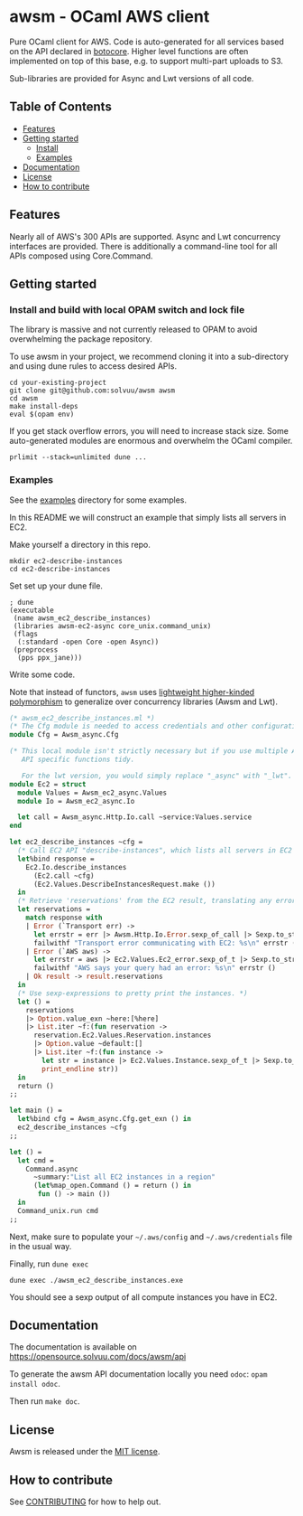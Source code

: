# awsm - OCaml AWS client

Pure OCaml client for AWS. Code is auto-generated for all services
based on the API declared in
[botocore](https://github.com/boto/botocore/). Higher level functions
are often implemented on top of this base, e.g. to support multi-part
uploads to S3.

Sub-libraries are provided for Async and Lwt versions of all code.

## Table of Contents

- [Features](#features)
- [Getting started](#getting-started)
  - [Install](#install)
  - [Examples](#examples)
- [Documentation](#documentation)
- [License](#license)
- [How to contribute](#how-to-contribute)


## Features

Nearly all of AWS's 300 APIs are supported. Async and Lwt concurrency interfaces are
provided. There is additionally a command-line tool for all APIs composed using Core.Command.

## Getting started

### Install and build with local OPAM switch and lock file

The library is massive and not currently released to OPAM to avoid overwhelming the package
repository.

To use awsm in your project, we recommend cloning it into a sub-directory and using
dune rules to access desired APIs.

```
cd your-existing-project
git clone git@github.com:solvuu/awsm awsm
cd awsm
make install-deps
eval $(opam env)
```

If you get stack overflow errors, you will need to increase stack size.
Some auto-generated modules are enormous and overwhelm the OCaml compiler.

```
prlimit --stack=unlimited dune ...
```

### Examples

See the [examples](./examples) directory for some examples.

In this README we will construct an example that simply lists all servers in EC2.

Make yourself a directory in this repo.

```shell
mkdir ec2-describe-instances
cd ec2-describe-instances
```

Set set up your dune file.

```dune
; dune
(executable
 (name awsm_ec2_describe_instances)
 (libraries awsm-ec2-async core_unix.command_unix)
 (flags
  (:standard -open Core -open Async))
 (preprocess
  (pps ppx_jane)))
```

Write some code.

Note that instead of functors, `awsm` uses [lightweight higher-kinded
polymorphism](https://www.cl.cam.ac.uk/~jdy22/papers/lightweight-higher-kinded-polymorphism.pdf)
to generalize over concurrency libraries (Awsm and Lwt).

```ocaml
(* awsm_ec2_describe_instances.ml *)
(* The Cfg module is needed to access credentials and other configuration settings. *)
module Cfg = Awsm_async.Cfg

(* This local module isn't strictly necessary but if you use multiple APIs it will keep
   API specific functions tidy.

   For the lwt version, you would simply replace "_async" with "_lwt". *)
module Ec2 = struct
  module Values = Awsm_ec2_async.Values
  module Io = Awsm_ec2_async.Io

  let call = Awsm_async.Http.Io.call ~service:Values.service
end

let ec2_describe_instances ~cfg =
  (* Call EC2 API "describe-instances", which lists all servers in EC2 *)
  let%bind response =
    Ec2.Io.describe_instances
      (Ec2.call ~cfg)
      (Ec2.Values.DescribeInstancesRequest.make ())
  in
  (* Retrieve 'reservations' from the EC2 result, translating any errors on the way. *)
  let reservations =
    match response with
    | Error (`Transport err) ->
      let errstr = err |> Awsm.Http.Io.Error.sexp_of_call |> Sexp.to_string_hum in
      failwithf "Transport error communicating with EC2: %s\n" errstr ()
    | Error (`AWS aws) ->
      let errstr = aws |> Ec2.Values.Ec2_error.sexp_of_t |> Sexp.to_string_hum in
      failwithf "AWS says your query had an error: %s\n" errstr ()
    | Ok result -> result.reservations
  in
  (* Use sexp-expressions to pretty print the instances. *)
  let () =
    reservations
    |> Option.value_exn ~here:[%here]
    |> List.iter ~f:(fun reservation ->
      reservation.Ec2.Values.Reservation.instances
      |> Option.value ~default:[]
      |> List.iter ~f:(fun instance ->
        let str = instance |> Ec2.Values.Instance.sexp_of_t |> Sexp.to_string_hum in
        print_endline str))
  in
  return ()
;;

let main () =
  let%bind cfg = Awsm_async.Cfg.get_exn () in
  ec2_describe_instances ~cfg
;;

let () =
  let cmd =
    Command.async
      ~summary:"List all EC2 instances in a region"
      (let%map_open.Command () = return () in
       fun () -> main ())
  in
  Command_unix.run cmd
;;
```

Next, make sure to populate your `~/.aws/config` and `~/.aws/credentials` file in the usual way.

Finally, run `dune exec`

```
dune exec ./awsm_ec2_describe_instances.exe
```

You should see a sexp output of all compute instances you have in EC2.


## Documentation

The documentation is available on https://opensource.solvuu.com/docs/awsm/api

To generate the awsm API documentation locally you need `odoc`:
`opam install odoc`.

Then run `make doc`.


## License

Awsm is released under the [MIT license](./LICENSE.md).


## How to contribute

See [CONTRIBUTING](./CONTRIBUTING.md) for how to help out.

